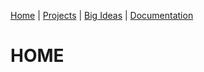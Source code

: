 [Home](https://kaankutluer.github.io.) | [Projects](https://kaankutluer.github.io./projects.md) | [Big Ideas](https://kaankutluer.github.io./big_ideas) | [Documentation](https://kaankutluer.github.io./documentation)

# HOME
